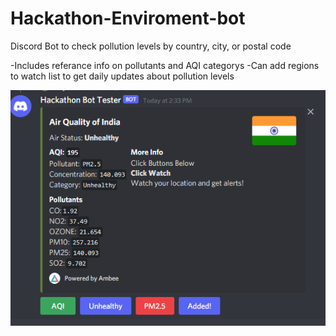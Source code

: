 # Hackathon-Enviroment-bot

Discord Bot to check pollution levels by country, city, or postal code

-Includes referance info on pollutants and AQI categorys
-Can add regions to watch list to get daily updates about pollution levels

![Alt text](/tester.PNG "Example")
